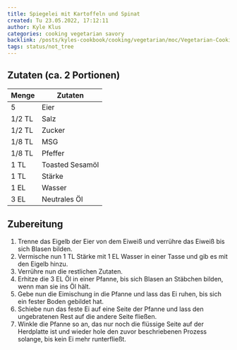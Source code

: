 ```yaml
---
title: Spiegelei mit Kartoffeln und Spinat
created: Tu 23.05.2022, 17:12:11
author: Kyle Klus
categories: cooking vegetarian savory
backlink: /posts/kyles-cookbook/cooking/vegetarian/moc/Vegetarian-Cooking-Recipes.html
tags: status/not_tree
---
```


## Zutaten (ca. 2 Portionen)

| Menge            | Zutaten                        |
| ---------------- | ------------------------------ |
| 5                | Eier                           |
| 1/2 TL                | Salz              |
| 1/2 TL                | Zucker                     |
| 1/8 TL                | MSG                           |
| 1/8 TL                | Pfeffer                        |
| 1 TL                | Toasted Sesamöl                 |
| 1 TL                | Stärke                 |
| 1 EL                | Wasser                 |
| 3 EL                | Neutrales Öl                 |

## Zubereitung

1. Trenne das Eigelb der Eier von dem Eiweiß und verrühre das Eiweiß bis sich Blasen bilden.
2. Vermische nun 1 TL Stärke mit 1 EL Wasser in einer Tasse und gib es mit den Eigelb hinzu.
3. Verrühre nun die restlichen Zutaten.
4. Erhitze die 3 EL Öl in einer Pfanne, bis sich Blasen an Stäbchen bilden, wenn man sie ins Öl hält.
5. Gebe nun die Eimischung in die Pfanne und lass das Ei ruhen, bis sich ein fester Boden gebildet hat.
6. Schiebe nun das feste Ei auf eine Seite der Pfanne und lass den ungebratenen Rest auf die andere Seite fließen.
7. Winkle die Pfanne so an, das nur noch die flüssige Seite auf der Herdplatte ist und wieder hole den zuvor beschriebenen Prozess solange, bis kein Ei mehr runterfließt.

